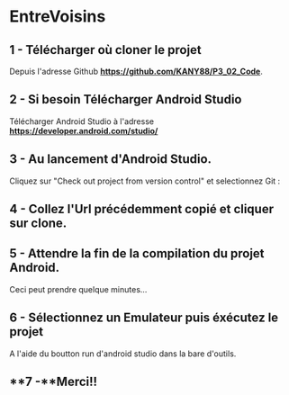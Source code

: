 # EntreVoisins

## **1 -** Télécharger où cloner le projet 
Depuis l'adresse Github **https://github.com/KANY88/P3_02_Code**. 



## **2 -** Si besoin Télécharger Android Studio 
Télécharger Android Studio à l'adresse **https://developer.android.com/studio/**

## **3 -** Au lancement d'Android Studio. 
Cliquez sur "Check out project from version control" et selectionnez Git :


## **4 -** Collez l'Url précédemment copié et cliquer sur clone.


## **5 -** Attendre la fin de la compilation du projet Android. 
Ceci peut prendre quelque minutes...

## **6 -** Sélectionnez un Emulateur puis éxécutez le projet 
A l'aide du boutton run d'android studio dans la bare d'outils.


## **7 -**Merci!!
